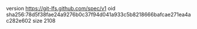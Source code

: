 version https://git-lfs.github.com/spec/v1
oid sha256:78d5f38fae24a9276b0c37f94d041a933c5b8218666bafcae271ea4ac282e602
size 2108
